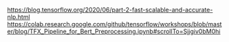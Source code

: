https://blog.tensorflow.org/2020/06/part-2-fast-scalable-and-accurate-nlp.html
https://colab.research.google.com/github/tensorflow/workshops/blob/master/blog/TFX_Pipeline_for_Bert_Preprocessing.ipynb#scrollTo=Sjjgiv0bM0hi
